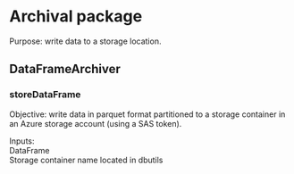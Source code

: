 # Archival package

Purpose: write data to a storage location.  

## DataFrameArchiver

### storeDataFrame

Objective: write data in parquet format partitioned to a storage container in an Azure storage account (using a SAS token).

Inputs:  
DataFrame  
Storage container name located in dbutils

